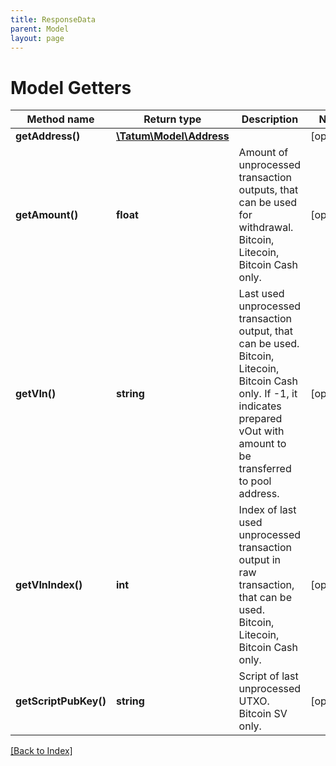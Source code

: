 ```yaml
---
title: ResponseData
parent: Model
layout: page
---
```


# Model Getters

Method name | Return type | Description | Notes
------------ | ------------- | ------------- | -------------
**getAddress()** | [**\Tatum\Model\Address**](Address.md) |  | [optional]
**getAmount()** | **float** | Amount of unprocessed transaction outputs, that can be used for withdrawal. Bitcoin, Litecoin, Bitcoin Cash only. | [optional]
**getVIn()** | **string** | Last used unprocessed transaction output, that can be used. Bitcoin, Litecoin, Bitcoin Cash only. If -1, it indicates prepared vOut with amount to be transferred to pool address. | [optional]
**getVInIndex()** | **int** | Index of last used unprocessed transaction output in raw transaction, that can be used. Bitcoin, Litecoin, Bitcoin Cash only. | [optional]
**getScriptPubKey()** | **string** | Script of last unprocessed UTXO. Bitcoin SV only. | [optional]

[[Back to Index]](../index.md)
